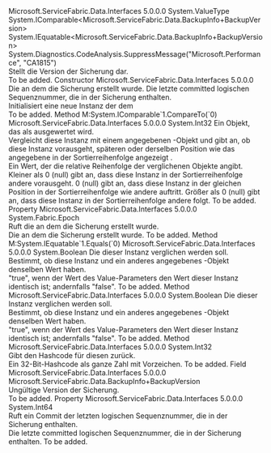 <Type Name="BackupInfo+BackupVersion" FullName="Microsoft.ServiceFabric.Data.BackupInfo+BackupVersion">
  <TypeSignature Language="C#" Value="public struct BackupInfo.BackupVersion : IComparable&lt;Microsoft.ServiceFabric.Data.BackupInfo.BackupVersion&gt;, IEquatable&lt;Microsoft.ServiceFabric.Data.BackupInfo.BackupVersion&gt;" />
  <TypeSignature Language="ILAsm" Value=".class nested public sequential ansi sealed beforefieldinit BackupInfo/BackupVersion extends System.ValueType implements class System.IComparable`1&lt;valuetype Microsoft.ServiceFabric.Data.BackupInfo/BackupVersion&gt;, class System.IEquatable`1&lt;valuetype Microsoft.ServiceFabric.Data.BackupInfo/BackupVersion&gt;" />
  <TypeSignature Language="DocId" Value="T:Microsoft.ServiceFabric.Data.BackupInfo.BackupVersion" />
  <TypeSignature Language="VB.NET" Value="Public Structure BackupInfo.BackupVersion&#xA;Implements IComparable(Of BackupInfo.BackupVersion), IEquatable(Of BackupInfo.BackupVersion)" />
  <TypeSignature Language="F#" Value="type BackupInfo.BackupVersion = struct" />
  <AssemblyInfo>
    <AssemblyName>Microsoft.ServiceFabric.Data.Interfaces</AssemblyName>
    <AssemblyVersion>5.0.0.0</AssemblyVersion>
  </AssemblyInfo>
  <Base>
    <BaseTypeName>System.ValueType</BaseTypeName>
  </Base>
  <Interfaces>
    <Interface>
      <InterfaceName>System.IComparable&lt;Microsoft.ServiceFabric.Data.BackupInfo+BackupVersion&gt;</InterfaceName>
    </Interface>
    <Interface>
      <InterfaceName>System.IEquatable&lt;Microsoft.ServiceFabric.Data.BackupInfo+BackupVersion&gt;</InterfaceName>
    </Interface>
  </Interfaces>
  <Attributes>
    <Attribute>
      <AttributeName>System.Diagnostics.CodeAnalysis.SuppressMessage("Microsoft.Performance", "CA1815")</AttributeName>
    </Attribute>
  </Attributes>
  <Docs>
    <summary>
            Stellt die Version der Sicherung dar.
            </summary>
    <remarks>To be added.</remarks>
  </Docs>
  <Members>
    <Member MemberName=".ctor">
      <MemberSignature Language="C#" Value="public BackupVersion (System.Fabric.Epoch epoch, long lsn);" />
      <MemberSignature Language="ILAsm" Value=".method public hidebysig specialname rtspecialname instance void .ctor(valuetype System.Fabric.Epoch epoch, int64 lsn) cil managed" />
      <MemberSignature Language="DocId" Value="M:Microsoft.ServiceFabric.Data.BackupInfo.BackupVersion.#ctor(System.Fabric.Epoch,System.Int64)" />
      <MemberSignature Language="F#" Value="new Microsoft.ServiceFabric.Data.BackupInfo.BackupVersion : System.Fabric.Epoch * int64 -&gt; Microsoft.ServiceFabric.Data.BackupInfo.BackupVersion" Usage="new Microsoft.ServiceFabric.Data.BackupInfo.BackupVersion (epoch, lsn)" />
      <MemberType>Constructor</MemberType>
      <AssemblyInfo>
        <AssemblyName>Microsoft.ServiceFabric.Data.Interfaces</AssemblyName>
        <AssemblyVersion>5.0.0.0</AssemblyVersion>
      </AssemblyInfo>
      <Parameters>
        <Parameter Name="epoch" Type="System.Fabric.Epoch" />
        <Parameter Name="lsn" Type="System.Int64" />
      </Parameters>
      <Docs>
        <param name="epoch">Die <cref name="Epoch" /> an dem die Sicherung erstellt wurde.</param>
        <param name="lsn">Die letzte committed logischen Sequenznummer, die in der Sicherung enthalten.</param>
        <summary>
            Initialisiert eine neue Instanz der dem<cref name="BackupVersion" /></summary>
        <remarks>To be added.</remarks>
      </Docs>
    </Member>
    <Member MemberName="CompareTo">
      <MemberSignature Language="C#" Value="public int CompareTo (Microsoft.ServiceFabric.Data.BackupInfo.BackupVersion other);" />
      <MemberSignature Language="ILAsm" Value=".method public hidebysig newslot virtual instance int32 CompareTo(valuetype Microsoft.ServiceFabric.Data.BackupInfo/BackupVersion other) cil managed" />
      <MemberSignature Language="DocId" Value="M:Microsoft.ServiceFabric.Data.BackupInfo.BackupVersion.CompareTo(Microsoft.ServiceFabric.Data.BackupInfo.BackupVersion)" />
      <MemberSignature Language="VB.NET" Value="Public Function CompareTo (other As BackupInfo.BackupVersion) As Integer" />
      <MemberSignature Language="F#" Value="abstract member CompareTo : Microsoft.ServiceFabric.Data.BackupInfo.BackupVersion -&gt; int&#xA;override this.CompareTo : Microsoft.ServiceFabric.Data.BackupInfo.BackupVersion -&gt; int" Usage="backupVersion.CompareTo other" />
      <MemberType>Method</MemberType>
      <Implements>
        <InterfaceMember>M:System.IComparable`1.CompareTo(`0)</InterfaceMember>
      </Implements>
      <AssemblyInfo>
        <AssemblyName>Microsoft.ServiceFabric.Data.Interfaces</AssemblyName>
        <AssemblyVersion>5.0.0.0</AssemblyVersion>
      </AssemblyInfo>
      <ReturnValue>
        <ReturnType>System.Int32</ReturnType>
      </ReturnValue>
      <Parameters>
        <Parameter Name="other" Type="Microsoft.ServiceFabric.Data.BackupInfo+BackupVersion" />
      </Parameters>
      <Docs>
        <param name="other">Ein Objekt, das als <cref name="BackupVersion" /> ausgewertet wird.</param>
        <summary>
            Vergleicht diese Instanz mit einem angegebenen <cref name="BackupVersion" /> -Objekt und gibt an, ob diese Instanz vorausgeht, späteren oder derselben Position wie das angegebene in der Sortierreihenfolge angezeigt <cref name="BackupVersion" />. 
            </summary>
        <returns>
            Ein Wert, der die relative Reihenfolge der verglichenen Objekte angibt.
            Kleiner als 0 (null) gibt an, dass diese Instanz in der Sortierreihenfolge andere vorausgeht.
            0 (null) gibt an, dass diese Instanz in der gleichen Position in der Sortierreihenfolge wie andere auftritt. Größer als 0 (null) gibt an, dass diese Instanz in der Sortierreihenfolge andere folgt.
            </returns>
        <remarks>To be added.</remarks>
      </Docs>
    </Member>
    <Member MemberName="Epoch">
      <MemberSignature Language="C#" Value="public System.Fabric.Epoch Epoch { get; }" />
      <MemberSignature Language="ILAsm" Value=".property instance valuetype System.Fabric.Epoch Epoch" />
      <MemberSignature Language="DocId" Value="P:Microsoft.ServiceFabric.Data.BackupInfo.BackupVersion.Epoch" />
      <MemberSignature Language="VB.NET" Value="Public ReadOnly Property Epoch As Epoch" />
      <MemberSignature Language="F#" Value="member this.Epoch : System.Fabric.Epoch" Usage="Microsoft.ServiceFabric.Data.BackupInfo.BackupVersion.Epoch" />
      <MemberType>Property</MemberType>
      <AssemblyInfo>
        <AssemblyName>Microsoft.ServiceFabric.Data.Interfaces</AssemblyName>
        <AssemblyVersion>5.0.0.0</AssemblyVersion>
      </AssemblyInfo>
      <ReturnValue>
        <ReturnType>System.Fabric.Epoch</ReturnType>
      </ReturnValue>
      <Docs>
        <summary>
            Ruft die <cref name="Epoch" /> an dem die Sicherung erstellt wurde.
            </summary>
        <value>Die <cref name="Epoch" /> an dem die Sicherung erstellt wurde.</value>
        <remarks>To be added.</remarks>
      </Docs>
    </Member>
    <Member MemberName="Equals">
      <MemberSignature Language="C#" Value="public bool Equals (Microsoft.ServiceFabric.Data.BackupInfo.BackupVersion other);" />
      <MemberSignature Language="ILAsm" Value=".method public hidebysig newslot virtual instance bool Equals(valuetype Microsoft.ServiceFabric.Data.BackupInfo/BackupVersion other) cil managed" />
      <MemberSignature Language="DocId" Value="M:Microsoft.ServiceFabric.Data.BackupInfo.BackupVersion.Equals(Microsoft.ServiceFabric.Data.BackupInfo.BackupVersion)" />
      <MemberSignature Language="VB.NET" Value="Public Function Equals (other As BackupInfo.BackupVersion) As Boolean" />
      <MemberSignature Language="F#" Value="override this.Equals : Microsoft.ServiceFabric.Data.BackupInfo.BackupVersion -&gt; bool" Usage="backupVersion.Equals other" />
      <MemberType>Method</MemberType>
      <Implements>
        <InterfaceMember>M:System.IEquatable`1.Equals(`0)</InterfaceMember>
      </Implements>
      <AssemblyInfo>
        <AssemblyName>Microsoft.ServiceFabric.Data.Interfaces</AssemblyName>
        <AssemblyVersion>5.0.0.0</AssemblyVersion>
      </AssemblyInfo>
      <ReturnValue>
        <ReturnType>System.Boolean</ReturnType>
      </ReturnValue>
      <Parameters>
        <Parameter Name="other" Type="Microsoft.ServiceFabric.Data.BackupInfo+BackupVersion" />
      </Parameters>
      <Docs>
        <param name="other">Die <cref name="BackupVersion" /> dieser Instanz verglichen werden soll. </param>
        <summary>
            Bestimmt, ob diese Instanz und ein anderes angegebenes <cref name="BackupVersion" />-Objekt denselben Wert haben.
            </summary>
        <returns>
            "true", wenn der Wert des Value-Parameters den Wert dieser Instanz identisch ist; andernfalls "false". 
            </returns>
        <remarks>To be added.</remarks>
      </Docs>
    </Member>
    <Member MemberName="Equals">
      <MemberSignature Language="C#" Value="public override bool Equals (object obj);" />
      <MemberSignature Language="ILAsm" Value=".method public hidebysig virtual instance bool Equals(object obj) cil managed" />
      <MemberSignature Language="DocId" Value="M:Microsoft.ServiceFabric.Data.BackupInfo.BackupVersion.Equals(System.Object)" />
      <MemberSignature Language="VB.NET" Value="Public Overrides Function Equals (obj As Object) As Boolean" />
      <MemberSignature Language="F#" Value="override this.Equals : obj -&gt; bool" Usage="backupVersion.Equals obj" />
      <MemberType>Method</MemberType>
      <AssemblyInfo>
        <AssemblyName>Microsoft.ServiceFabric.Data.Interfaces</AssemblyName>
        <AssemblyVersion>5.0.0.0</AssemblyVersion>
      </AssemblyInfo>
      <ReturnValue>
        <ReturnType>System.Boolean</ReturnType>
      </ReturnValue>
      <Parameters>
        <Parameter Name="obj" Type="System.Object" />
      </Parameters>
      <Docs>
        <param name="obj">Die <cref name="BackupVersion" /> dieser Instanz verglichen werden soll. </param>
        <summary>
            Bestimmt, ob diese Instanz und ein anderes angegebenes <cref name="BackupVersion" />-Objekt denselben Wert haben.
            </summary>
        <returns>
            "true", wenn der Wert des Value-Parameters den Wert dieser Instanz identisch ist; andernfalls "false". 
            </returns>
        <remarks>To be added.</remarks>
      </Docs>
    </Member>
    <Member MemberName="GetHashCode">
      <MemberSignature Language="C#" Value="public override int GetHashCode ();" />
      <MemberSignature Language="ILAsm" Value=".method public hidebysig virtual instance int32 GetHashCode() cil managed" />
      <MemberSignature Language="DocId" Value="M:Microsoft.ServiceFabric.Data.BackupInfo.BackupVersion.GetHashCode" />
      <MemberSignature Language="VB.NET" Value="Public Overrides Function GetHashCode () As Integer" />
      <MemberSignature Language="F#" Value="override this.GetHashCode : unit -&gt; int" Usage="backupVersion.GetHashCode " />
      <MemberType>Method</MemberType>
      <AssemblyInfo>
        <AssemblyName>Microsoft.ServiceFabric.Data.Interfaces</AssemblyName>
        <AssemblyVersion>5.0.0.0</AssemblyVersion>
      </AssemblyInfo>
      <ReturnValue>
        <ReturnType>System.Int32</ReturnType>
      </ReturnValue>
      <Parameters />
      <Docs>
        <summary>
            Gibt den Hashcode für diesen <cref name="BackupVersion" /> zurück.
            </summary>
        <returns>
            Ein 32-Bit-Hashcode als ganze Zahl mit Vorzeichen.
            </returns>
        <remarks>To be added.</remarks>
      </Docs>
    </Member>
    <Member MemberName="InvalidBackupVersion">
      <MemberSignature Language="C#" Value="public static readonly Microsoft.ServiceFabric.Data.BackupInfo.BackupVersion InvalidBackupVersion;" />
      <MemberSignature Language="ILAsm" Value=".field public static initonly valuetype Microsoft.ServiceFabric.Data.BackupInfo/BackupVersion InvalidBackupVersion" />
      <MemberSignature Language="DocId" Value="F:Microsoft.ServiceFabric.Data.BackupInfo.BackupVersion.InvalidBackupVersion" />
      <MemberSignature Language="VB.NET" Value="Public Shared ReadOnly InvalidBackupVersion As BackupInfo.BackupVersion " />
      <MemberSignature Language="F#" Value=" staticval mutable InvalidBackupVersion : Microsoft.ServiceFabric.Data.BackupInfo.BackupVersion" Usage="Microsoft.ServiceFabric.Data.BackupInfo.BackupVersion.InvalidBackupVersion" />
      <MemberType>Field</MemberType>
      <AssemblyInfo>
        <AssemblyName>Microsoft.ServiceFabric.Data.Interfaces</AssemblyName>
        <AssemblyVersion>5.0.0.0</AssemblyVersion>
      </AssemblyInfo>
      <ReturnValue>
        <ReturnType>Microsoft.ServiceFabric.Data.BackupInfo+BackupVersion</ReturnType>
      </ReturnValue>
      <Docs>
        <summary>
            Ungültige Version der Sicherung.
            </summary>
        <remarks>To be added.</remarks>
      </Docs>
    </Member>
    <Member MemberName="Lsn">
      <MemberSignature Language="C#" Value="public long Lsn { get; }" />
      <MemberSignature Language="ILAsm" Value=".property instance int64 Lsn" />
      <MemberSignature Language="DocId" Value="P:Microsoft.ServiceFabric.Data.BackupInfo.BackupVersion.Lsn" />
      <MemberSignature Language="VB.NET" Value="Public ReadOnly Property Lsn As Long" />
      <MemberSignature Language="F#" Value="member this.Lsn : int64" Usage="Microsoft.ServiceFabric.Data.BackupInfo.BackupVersion.Lsn" />
      <MemberType>Property</MemberType>
      <AssemblyInfo>
        <AssemblyName>Microsoft.ServiceFabric.Data.Interfaces</AssemblyName>
        <AssemblyVersion>5.0.0.0</AssemblyVersion>
      </AssemblyInfo>
      <ReturnValue>
        <ReturnType>System.Int64</ReturnType>
      </ReturnValue>
      <Docs>
        <summary>
            Ruft ein Commit der letzten logischen Sequenznummer, die in der Sicherung enthalten.
            </summary>
        <value>Die letzte committed logischen Sequenznummer, die in der Sicherung enthalten.</value>
        <remarks>To be added.</remarks>
      </Docs>
    </Member>
  </Members>
</Type>